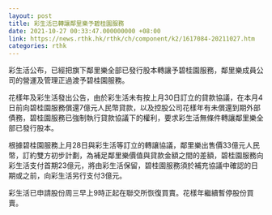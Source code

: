 ```yaml
---
layout: post
title: 彩生活已轉讓鄰里樂予碧桂園服務
date: 2021-10-27 00:33:47.000000000 +08:00
link: https://news.rthk.hk/rthk/ch/component/k2/1617084-20211027.htm
categories: rthk
---
```


彩生活公布，已經把旗下鄰里樂全部已發行股本轉讓予碧桂園服務，鄰里樂成員公司的營運及管理正過渡予碧桂園服務。

花樣年及彩生活發出公告，由於彩生活未有按上月30日訂立的貸款協議，在本月4日前向碧桂園服務償還7億元人民幣貸款，以及控股公司花樣年有未償還到期外部債務，碧桂園服務已強制執行貸款協議下的權利，要求彩生活無條件轉讓鄰里樂全部已發行股本。

根據碧桂園服務上月28日與彩生活等訂立的轉讓協議，鄰里樂出售價33億元人民幣，訂約雙方初步計劃，為補足鄰里樂價值與貸款金額之間的差額，碧桂園服務向彩生活支付首期23億元，將由彩生活保留，碧桂園服務須於補充協議中確認的日期或之前，向彩生活另行支付3億元。

彩生活已申請股份周三早上9時正起在聯交所恢復買賣。花樣年繼續暫停股份買賣。
